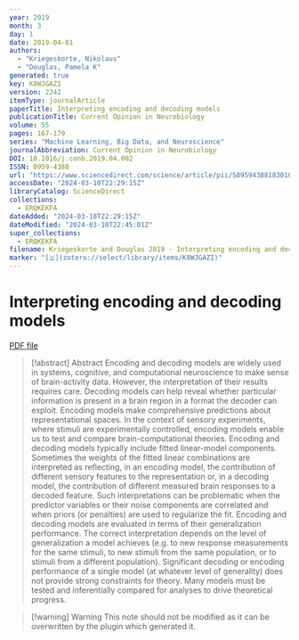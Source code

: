 ```yaml
---
year: 2019
month: 3
day: 1
date: 2019-04-01
authors:
  - "Kriegeskorte, Nikolaus"
  - "Douglas, Pamela K"
generated: true
key: K8WJGAZI
version: 2242
itemType: journalArticle
paperTitle: Interpreting encoding and decoding models
publicationTitle: Current Opinion in Neurobiology
volume: 55
pages: 167-179
series: "Machine Learning, Big Data, and Neuroscience"
journalAbbreviation: Current Opinion in Neurobiology
DOI: 10.1016/j.conb.2019.04.002
ISSN: 0959-4388
url: "https://www.sciencedirect.com/science/article/pii/S0959438818301004"
accessDate: "2024-03-10T22:29:15Z"
libraryCatalog: ScienceDirect
collections:
  - ERQKEKFA
dateAdded: "2024-03-10T22:29:15Z"
dateModified: "2024-03-10T22:45:01Z"
super_collections:
  - ERQKEKFA
filename: Kriegeskorte and Douglas 2019 - Interpreting encoding and decoding models.pdf
marker: "[🇿](zotero://select/library/items/K8WJGAZI)"
---
```

# Interpreting encoding and decoding models

[PDF file](/Papers/PDFs/Kriegeskorte%20and%20Douglas%202019%20-%20Interpreting%20encoding%20and%20decoding%20models.pdf)

> [!abstract] Abstract
> Encoding and decoding models are widely used in systems, cognitive, and computational neuroscience to make sense of brain-activity data. However, the interpretation of their results requires care. Decoding models can help reveal whether particular information is present in a brain region in a format the decoder can exploit. Encoding models make comprehensive predictions about representational spaces. In the context of sensory experiments, where stimuli are experimentally controlled, encoding models enable us to test and compare brain-computational theories. Encoding and decoding models typically include fitted linear-model components. Sometimes the weights of the fitted linear combinations are interpreted as reflecting, in an encoding model, the contribution of different sensory features to the representation or, in a decoding model, the contribution of different measured brain responses to a decoded feature. Such interpretations can be problematic when the predictor variables or their noise components are correlated and when priors (or penalties) are used to regularize the fit. Encoding and decoding models are evaluated in terms of their generalization performance. The correct interpretation depends on the level of generalization a model achieves (e.g. to new response measurements for the same stimuli, to new stimuli from the same population, or to stimuli from a different population). Significant decoding or encoding performance of a single model (at whatever level of generality) does not provide strong constraints for theory. Many models must be tested and inferentially compared for analyses to drive theoretical progress.

>[!warning] Warning
> This note should not be modified as it can be overwritten by the plugin which generated it.

